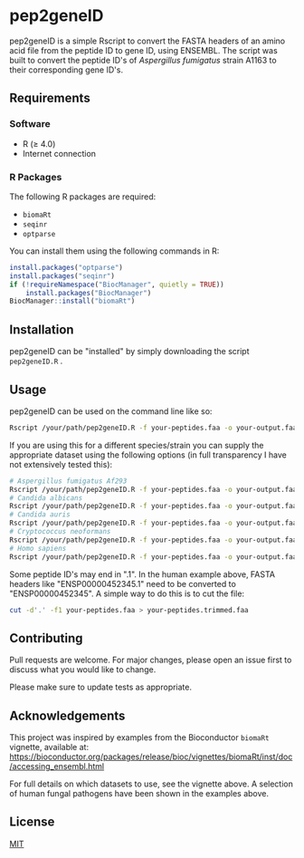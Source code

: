 # pep2geneID

pep2geneID is a simple Rscript to convert the FASTA headers of an amino acid file from the peptide ID to gene ID, using ENSEMBL.
The script was built to convert the peptide ID's of *Aspergillus fumigatus* strain A1163 to their corresponding gene ID's.

## Requirements

### Software

- R (≥ 4.0)
- Internet connection

### R Packages

The following R packages are required:

- `biomaRt`
- `seqinr`
- `optparse`

You can install them using the following commands in R:

```r
install.packages("optparse")
install.packages("seqinr")
if (!requireNamespace("BiocManager", quietly = TRUE))
    install.packages("BiocManager")
BiocManager::install("biomaRt")
```

## Installation

pep2geneID can be "installed" by simply downloading the script ```pep2geneID.R``` .


## Usage

pep2geneID can be used on the command line like so:

```bash
Rscript /your/path/pep2geneID.R -f your-peptides.faa -o your-output.faa
```

If you are using this for a different species/strain you can supply the appropriate dataset using the following options (in full transparency I have not extensively tested this):

```bash
# Aspergillus fumigatus Af293
Rscript /your/path/pep2geneID.R -f your-peptides.faa -o your-output.faa --ensembl_host https://fungi.ensembl.org --ensembl_biomart fungi_mart --ensembl_dataset afumigatus_eg_gene
# Candida albicans
Rscript /your/path/pep2geneID.R -f your-peptides.faa -o your-output.faa --ensembl_host https://fungi.ensembl.org --ensembl_biomart fungi_mart --ensembl_dataset calbicans_eg_gene
# Candida auris
Rscript /your/path/pep2geneID.R -f your-peptides.faa -o your-output.faa --ensembl_host https://fungi.ensembl.org --ensembl_biomart fungi_mart --ensembl_dataset cauris_eg_gene
# Cryptococcus neoformans
Rscript /your/path/pep2geneID.R -f your-peptides.faa -o your-output.faa --ensembl_host https://fungi.ensembl.org --ensembl_biomart fungi_mart --ensembl_dataset cneoformans_eg_gene
# Homo sapiens
Rscript /your/path/pep2geneID.R -f your-peptides.faa -o your-output.faa --ensembl_host https://www.ensembl.org --ensembl_biomart genes --ensembl_dataset hsapiens_gene_ensembl
```

Some peptide ID's may end in ".1". In the human example above, FASTA headers like "ENSP00000452345.1" need to be converted to "ENSP00000452345".
A simple way to do this is to cut the file:
```bash
cut -d'.' -f1 your-peptides.faa > your-peptides.trimmed.faa
```

## Contributing

Pull requests are welcome. For major changes, please open an issue first
to discuss what you would like to change.

Please make sure to update tests as appropriate.


## Acknowledgements

This project was inspired by examples from the Bioconductor `biomaRt` vignette, available at:  
https://bioconductor.org/packages/release/bioc/vignettes/biomaRt/inst/doc/accessing_ensembl.html

For full details on which datasets to use, see the vignette above. A selection of human fungal pathogens have been shown in the examples above.


## License

[MIT](https://choosealicense.com/licenses/mit/)

